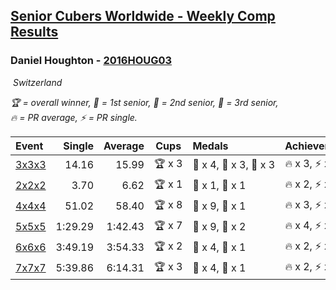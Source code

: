 <style>table {white-space: nowrap;}</style>
<link rel="stylesheet" type="text/css" href="/scw-comp/css/flags.css" />

## [Senior Cubers Worldwide - Weekly Comp Results](/scw-comp/results/)
### Daniel Houghton - [2016HOUG03](https://www.worldcubeassociation.org/persons/2016HOUG03)

<i class="flag flag-CH" />&nbsp;Switzerland

<span style="white-space: nowrap;">🏆 = overall winner</span>, <span style="white-space: nowrap;">🥇 = 1st senior</span>, <span style="white-space: nowrap;">🥈 = 2nd senior</span>, <span style="white-space: nowrap;">🥉 = 3rd senior</span>, <span style="white-space: nowrap;">🔥 = PR average</span>, <span style="white-space: nowrap;">⚡ = PR single</span>.

| Event | Single | Average | Cups | Medals | Achievements|
| :-- | --: | --: | :--: | :-- | :-- |
| [3x3x3](333.md) | 14.16 | 15.99 | 🏆 x 3 | 🥇 x 4, 🥈 x 3, 🥉 x 3 | 🔥 x 3, ⚡ x 4 |
| [2x2x2](222.md) | 3.70 | 6.62 | 🏆 x 1 | 🥇 x 1, 🥈 x 1 | 🔥 x 2, ⚡ x 2 |
| [4x4x4](444.md) | 51.02 | 58.40 | 🏆 x 8 | 🥇 x 9, 🥈 x 1 | 🔥 x 3, ⚡ x 2 |
| [5x5x5](555.md) | 1:29.29 | 1:42.43 | 🏆 x 7 | 🥇 x 9, 🥈 x 2 | 🔥 x 4, ⚡ x 2 |
| [6x6x6](666.md) | 3:49.19 | 3:54.33 | 🏆 x 2 | 🥇 x 4, 🥈 x 1 | 🔥 x 2, ⚡ x 3 |
| [7x7x7](777.md) | 5:39.86 | 6:14.31 | 🏆 x 3 | 🥇 x 4, 🥈 x 1 | 🔥 x 2, ⚡ x 2 |

<!-- Global site tag (gtag.js) - Google Analytics -->
<script async src="https://www.googletagmanager.com/gtag/js?id=UA-86348435-3"></script>
<script>window.dataLayer = window.dataLayer || []; function gtag() {dataLayer.push(arguments);} gtag('js', new Date()); gtag('config', 'UA-86348435-3');</script>
